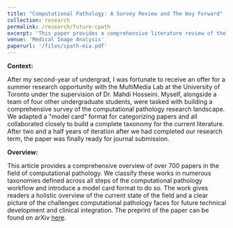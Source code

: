 ```yaml
---
title: "Computational Pathology: A Survey Review and The Way Forward"
collection: research
permalink: /research/future-cpath
excerpt: 'This paper provides a comprehensive literature review of the field of computational pathology to identify key challenges in the current research landscape. The work was conducted during my 2nd-year summer research experience with the MultiMedia Lab at the University of Toronto and was recently submitted for review to the "Medical Image Analysis" journal.'
venue: 'Medical Image Analysis'
paperurl: '/files/cpath-mia.pdf'
---
```

**Context:**

After my second-year of undergrad, I was fortunate to receive an offer for a summer research opportunity with the MultiMedia Lab at the University of Toronto under the supervision of Dr. Mahdi Hosseini. Myself, alongside a team of four other undergraduate students, were tasked with building a comprehensive survey of the computational pathology research landscape. We adapted a "model card" format for categorizing papers and all collaborated closely to build a complete taxonomy for the current literature. After two and a half years of iteration after we had completed our research term, the paper was finally ready for journal submission.

**Overview:**

This article provides a comprehensive overview of over 700 papers in the field of computational pathology. We classify these works in numerous taxonomies defined across all steps of the computational pathology workflow and introduce a model card format to do so. The work gives readers a holistic overview of the current state of the field and a clear picture of the challenges computational pathology faces for future technical development and clinical integration. The preprint of the paper can be found on arXiv [here](https://arxiv.org/abs/2304.05482). 